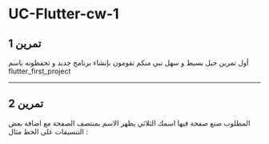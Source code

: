 # UC-Flutter-cw-1

## تمرين 1
أول تمرين حيل بسيط و سهل  نبي منكم تقومون بإنشاء برنامج جديد و تحفظونه باسم flutter_first_project
________________________________________________________________________________________________________________________________

## تمرين 2
المطلوب صنع صفحة فيها اسمك الثلاثي يظهر الاسم بمنتصف الصفحة مع اضافة بعض التنسيقات على الخط مثال :
